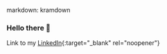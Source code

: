 markdown: kramdown
### Hello there 👋
Link to my [LinkedIn](https://www.linkedin.com/in/jcctcybernetsystems/){:target="_blank" rel="noopener"}
<!--
**jcesarprog/jcesarprog** is a ✨ _special_ ✨ repository because its `README.md` (this file) appears on your GitHub profile.

Here are some ideas to get you started:

- 🔭 I’m currently working on ...
- 🌱 I’m currently learning ...
- 👯 I’m looking to collaborate on ...
- 🤔 I’m looking for help with ...
- 💬 Ask me about ...
- 📫 How to reach me: ...
- 😄 Pronouns: ...
- ⚡ Fun fact: ...
-->
